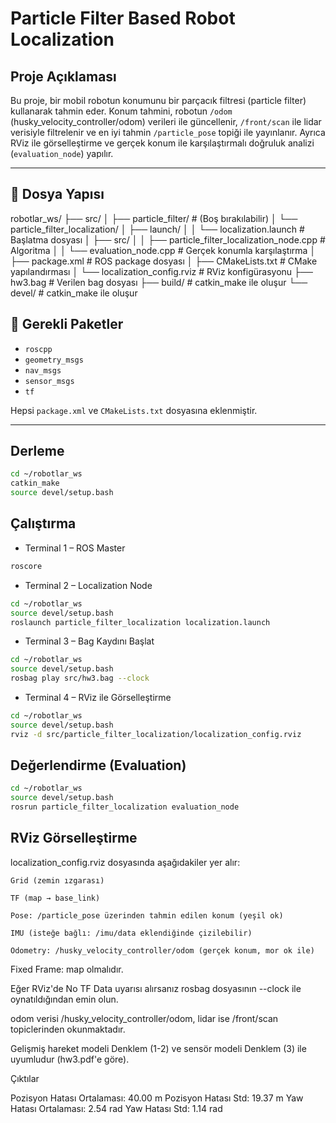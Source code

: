 # Particle Filter Based Robot Localization

## Proje Açıklaması

Bu proje, bir mobil robotun konumunu bir parçacık filtresi (particle filter) kullanarak tahmin eder. Konum tahmini, robotun `/odom` (husky_velocity_controller/odom) verileri ile güncellenir, `/front/scan` ile lidar verisiyle filtrelenir ve en iyi tahmin `/particle_pose` topiği ile yayınlanır. Ayrıca RViz ile görselleştirme ve gerçek konum ile karşılaştırmalı doğruluk analizi (`evaluation_node`) yapılır.

---

## 📁 Dosya Yapısı

robotlar_ws/
├── src/
│ ├── particle_filter/ # (Boş bırakılabilir)
│ └── particle_filter_localization/
│ ├── launch/
│ │ └── localization.launch # Başlatma dosyası
│ ├── src/
│ │ ├── particle_filter_localization_node.cpp # Algoritma
│ │ └── evaluation_node.cpp # Gerçek konumla karşılaştırma
│ ├── package.xml # ROS package dosyası
│ ├── CMakeLists.txt # CMake yapılandırması
│ └── localization_config.rviz # RViz konfigürasyonu
├── hw3.bag # Verilen bag dosyası
├── build/ # catkin_make ile oluşur
└── devel/ # catkin_make ile oluşur


## 🧩 Gerekli Paketler

- `roscpp`
- `geometry_msgs`
- `nav_msgs`
- `sensor_msgs`
- `tf`

Hepsi `package.xml` ve `CMakeLists.txt` dosyasına eklenmiştir.

---

##  Derleme

```bash
cd ~/robotlar_ws
catkin_make
source devel/setup.bash
```

## Çalıştırma
- Terminal 1 – ROS Master
```bash
roscore
```

- Terminal 2 – Localization Node
```bash
cd ~/robotlar_ws
source devel/setup.bash
roslaunch particle_filter_localization localization.launch
```
- Terminal 3 – Bag Kaydını Başlat
```bash
cd ~/robotlar_ws
source devel/setup.bash
rosbag play src/hw3.bag --clock
```

- Terminal 4 – RViz ile Görselleştirme
```bash
cd ~/robotlar_ws
source devel/setup.bash
rviz -d src/particle_filter_localization/localization_config.rviz
```

## Değerlendirme (Evaluation)
```bash
cd ~/robotlar_ws
source devel/setup.bash
rosrun particle_filter_localization evaluation_node

```

## RViz Görselleştirme

localization_config.rviz dosyasında aşağıdakiler yer alır:

    Grid (zemin ızgarası)

    TF (map → base_link)

    Pose: /particle_pose üzerinden tahmin edilen konum (yeşil ok)

    IMU (isteğe bağlı: /imu/data eklendiğinde çizilebilir)

    Odometry: /husky_velocity_controller/odom (gerçek konum, mor ok ile)


Fixed Frame: map olmalıdır.

Eğer RViz'de No TF Data uyarısı alırsanız rosbag dosyasının --clock ile oynatıldığından emin olun.

odom verisi /husky_velocity_controller/odom, lidar ise /front/scan topiclerinden okunmaktadır.

Gelişmiş hareket modeli Denklem (1-2) ve sensör modeli Denklem (3) ile uyumludur (hw3.pdf'e göre).



Çıktılar 

Pozisyon Hatası Ortalaması: 40.00 m
Pozisyon Hatası Std: 19.37 m
Yaw Hatası Ortalaması: 2.54 rad
Yaw Hatası Std: 1.14 rad